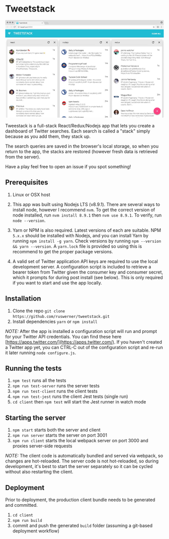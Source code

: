 # Tweetstack

![Tweetstack Screenshot](screenshot.jpg)

Tweestack is a full-stack React/Redux/Nodejs app that lets you create a dashboard of Twitter searches. Each search is called a "stack" simply because as you add them, they stack up.

The search queries are saved in the browser's local storage, so when you return to the app,
the stacks are restored (however fresh data is retrieved from the server).

Have a play feel free to open an issue if you spot something!

## Prerequisites

1. Linux or OSX host

1. This app was built using Nodejs LTS (v8.9.1). There are several ways to install node, however I recommend `nvm`. To get the correct version of node installed, run `nvm install 8.9.1` then `nvm use 8.9.1`. To verify, run `node --version`.

1. Yarn or NPM is also required. Latest versions of each are suitable. NPM `5.x.x` should be installed with Nodejs, and you can install Yarn by running `npm install -g yarn`. Check versions by running `npm --version && yarn --version`. A `yarn.lock` file  is provided so using this is recommend to get the proper package versions.

1. A valid set of Twitter application API keys are required to use the local development server. A configuration script is included to retrieve a bearer token from Twitter given the consumer key and consumer secret, which it prompts for during post install (see below). This is only required if you want to start and use the app locally.

## Installation

1. Clone the repo `git clone https://github.com/ruswerner/tweetstack.git`
1. Install dependencies `yarn` or `npm install`

_NOTE:_ After the app is installed a configuration script will run and prompt for your Twitter API credentials. You can find these here [https://apps.twitter.com/](https://apps.twitter.com/). If you haven't created a Twitter app yet, you can CTRL-C out of the configuration script and re-run it later running `node configure.js`.

## Running the tests

1. `npm test` runs all the tests
1. `npm run test-server` runs the server tests
1. `npm run test-client` runs the client tests
1. `npm run test-jest` runs the client Jest tests (single run)
1. `cd client` then `npm test` will start the Jest runner in watch mode

## Starting the server

1. `npm start` starts both the server and client
1. `npm run server` starts the server on port 3001
1. `npm run client` starts the local webpack server on port 3000 and proxies server-side requests

_NOTE:_ The client code is automatically bundled and served via webpack, so changes are hot-reloaded. The server code is not hot-reloaded, so during development, it's best to start the server separately so it can be cycled without also restarting the client.

## Deployment

Prior to deployment, the production client bundle needs to be generated and committed. 

1. `cd client`
1. `npm run build`
1. commit and push the generated `build` folder (assuming a git-based deployment workflow)

